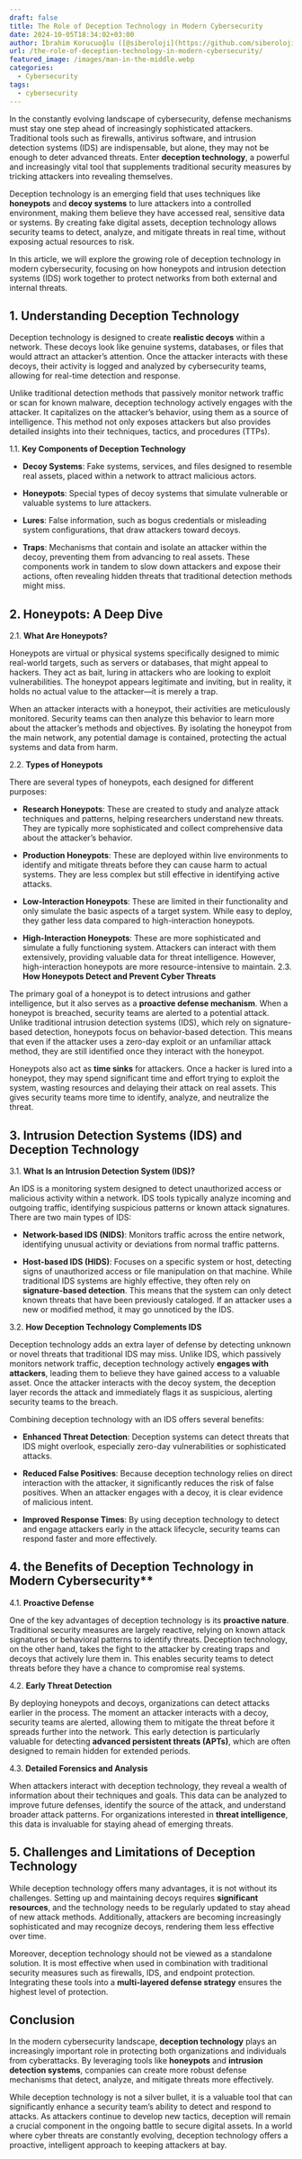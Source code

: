 ```yaml
---
draft: false
title: The Role of Deception Technology in Modern Cybersecurity
date: 2024-10-05T18:34:02+03:00
author: İbrahim Korucuoğlu ([@siberoloji](https://github.com/siberoloji))
url: /the-role-of-deception-technology-in-modern-cybersecurity/
featured_image: /images/man-in-the-middle.webp
categories:
  - Cybersecurity
tags:
  - cybersecurity
---
```



In the constantly evolving landscape of cybersecurity, defense mechanisms must stay one step ahead of increasingly sophisticated attackers. Traditional tools such as firewalls, antivirus software, and intrusion detection systems (IDS) are indispensable, but alone, they may not be enough to deter advanced threats. Enter **deception technology**, a powerful and increasingly vital tool that supplements traditional security measures by tricking attackers into revealing themselves.



Deception technology is an emerging field that uses techniques like **honeypots** and **decoy systems** to lure attackers into a controlled environment, making them believe they have accessed real, sensitive data or systems. By creating fake digital assets, deception technology allows security teams to detect, analyze, and mitigate threats in real time, without exposing actual resources to risk.



In this article, we will explore the growing role of deception technology in modern cybersecurity, focusing on how honeypots and intrusion detection systems (IDS) work together to protect networks from both external and internal threats.
## 1. **Understanding Deception Technology**



Deception technology is designed to create **realistic decoys** within a network. These decoys look like genuine systems, databases, or files that would attract an attacker’s attention. Once the attacker interacts with these decoys, their activity is logged and analyzed by cybersecurity teams, allowing for real-time detection and response.



Unlike traditional detection methods that passively monitor network traffic or scan for known malware, deception technology actively engages with the attacker. It capitalizes on the attacker’s behavior, using them as a source of intelligence. This method not only exposes attackers but also provides detailed insights into their techniques, tactics, and procedures (TTPs).



1.1. **Key Components of Deception Technology**


* **Decoy Systems**: Fake systems, services, and files designed to resemble real assets, placed within a network to attract malicious actors.

* **Honeypots**: Special types of decoy systems that simulate vulnerable or valuable systems to lure attackers.

* **Lures**: False information, such as bogus credentials or misleading system configurations, that draw attackers toward decoys.

* **Traps**: Mechanisms that contain and isolate an attacker within the decoy, preventing them from advancing to real assets.
These components work in tandem to slow down attackers and expose their actions, often revealing hidden threats that traditional detection methods might miss.
## 2. **Honeypots: A Deep Dive**



2.1. **What Are Honeypots?**



Honeypots are virtual or physical systems specifically designed to mimic real-world targets, such as servers or databases, that might appeal to hackers. They act as bait, luring in attackers who are looking to exploit vulnerabilities. The honeypot appears legitimate and inviting, but in reality, it holds no actual value to the attacker—it is merely a trap.



When an attacker interacts with a honeypot, their activities are meticulously monitored. Security teams can then analyze this behavior to learn more about the attacker’s methods and objectives. By isolating the honeypot from the main network, any potential damage is contained, protecting the actual systems and data from harm.



2.2. **Types of Honeypots**



There are several types of honeypots, each designed for different purposes:


* **Research Honeypots**: These are created to study and analyze attack techniques and patterns, helping researchers understand new threats. They are typically more sophisticated and collect comprehensive data about the attacker’s behavior.

* **Production Honeypots**: These are deployed within live environments to identify and mitigate threats before they can cause harm to actual systems. They are less complex but still effective in identifying active attacks.

* **Low-Interaction Honeypots**: These are limited in their functionality and only simulate the basic aspects of a target system. While easy to deploy, they gather less data compared to high-interaction honeypots.

* **High-Interaction Honeypots**: These are more sophisticated and simulate a fully functioning system. Attackers can interact with them extensively, providing valuable data for threat intelligence. However, high-interaction honeypots are more resource-intensive to maintain.
2.3. **How Honeypots Detect and Prevent Cyber Threats**



The primary goal of a honeypot is to detect intrusions and gather intelligence, but it also serves as a **proactive defense mechanism**. When a honeypot is breached, security teams are alerted to a potential attack. Unlike traditional intrusion detection systems (IDS), which rely on signature-based detection, honeypots focus on behavior-based detection. This means that even if the attacker uses a zero-day exploit or an unfamiliar attack method, they are still identified once they interact with the honeypot.



Honeypots also act as **time sinks** for attackers. Once a hacker is lured into a honeypot, they may spend significant time and effort trying to exploit the system, wasting resources and delaying their attack on real assets. This gives security teams more time to identify, analyze, and neutralize the threat.
## 3. **Intrusion Detection Systems (IDS) and Deception Technology**



3.1. **What Is an Intrusion Detection System (IDS)?**



An IDS is a monitoring system designed to detect unauthorized access or malicious activity within a network. IDS tools typically analyze incoming and outgoing traffic, identifying suspicious patterns or known attack signatures. There are two main types of IDS:


* **Network-based IDS (NIDS)**: Monitors traffic across the entire network, identifying unusual activity or deviations from normal traffic patterns.

* **Host-based IDS (HIDS)**: Focuses on a specific system or host, detecting signs of unauthorized access or file manipulation on that machine.
While traditional IDS systems are highly effective, they often rely on **signature-based detection**. This means that the system can only detect known threats that have been previously cataloged. If an attacker uses a new or modified method, it may go unnoticed by the IDS.



3.2. **How Deception Technology Complements IDS**



Deception technology adds an extra layer of defense by detecting unknown or novel threats that traditional IDS may miss. Unlike IDS, which passively monitors network traffic, deception technology actively **engages with attackers**, leading them to believe they have gained access to a valuable asset. Once the attacker interacts with the decoy system, the deception layer records the attack and immediately flags it as suspicious, alerting security teams to the breach.



Combining deception technology with an IDS offers several benefits:


* **Enhanced Threat Detection**: Deception systems can detect threats that IDS might overlook, especially zero-day vulnerabilities or sophisticated attacks.

* **Reduced False Positives**: Because deception technology relies on direct interaction with the attacker, it significantly reduces the risk of false positives. When an attacker engages with a decoy, it is clear evidence of malicious intent.

* **Improved Response Times**: By using deception technology to detect and engage attackers early in the attack lifecycle, security teams can respond faster and more effectively.

## 4. the Benefits of Deception Technology in Modern Cybersecurity**



4.1. **Proactive Defense**



One of the key advantages of deception technology is its **proactive nature**. Traditional security measures are largely reactive, relying on known attack signatures or behavioral patterns to identify threats. Deception technology, on the other hand, takes the fight to the attacker by creating traps and decoys that actively lure them in. This enables security teams to detect threats before they have a chance to compromise real systems.



4.2. **Early Threat Detection**



By deploying honeypots and decoys, organizations can detect attacks earlier in the process. The moment an attacker interacts with a decoy, security teams are alerted, allowing them to mitigate the threat before it spreads further into the network. This early detection is particularly valuable for detecting **advanced persistent threats (APTs)**, which are often designed to remain hidden for extended periods.



4.3. **Detailed Forensics and Analysis**



When attackers interact with deception technology, they reveal a wealth of information about their techniques and goals. This data can be analyzed to improve future defenses, identify the source of the attack, and understand broader attack patterns. For organizations interested in **threat intelligence**, this data is invaluable for staying ahead of emerging threats.
## 5. **Challenges and Limitations of Deception Technology**



While deception technology offers many advantages, it is not without its challenges. Setting up and maintaining decoys requires **significant resources**, and the technology needs to be regularly updated to stay ahead of new attack methods. Additionally, attackers are becoming increasingly sophisticated and may recognize decoys, rendering them less effective over time.



Moreover, deception technology should not be viewed as a standalone solution. It is most effective when used in combination with traditional security measures such as firewalls, IDS, and endpoint protection. Integrating these tools into a **multi-layered defense strategy** ensures the highest level of protection.
## Conclusion



In the modern cybersecurity landscape, **deception technology** plays an increasingly important role in protecting both organizations and individuals from cyberattacks. By leveraging tools like **honeypots** and **intrusion detection systems**, companies can create more robust defense mechanisms that detect, analyze, and mitigate threats more effectively.



While deception technology is not a silver bullet, it is a valuable tool that can significantly enhance a security team’s ability to detect and respond to attacks. As attackers continue to develop new tactics, deception will remain a crucial component in the ongoing battle to secure digital assets. In a world where cyber threats are constantly evolving, deception technology offers a proactive, intelligent approach to keeping attackers at bay.
